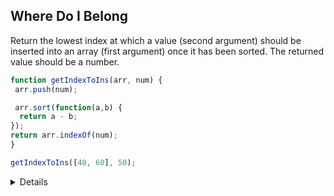 ## Where Do I Belong
<p>Return the lowest index at which a value (second argument) should be inserted into an array (first argument) once it has been sorted. The returned value should be a number. </p>

```javascript
function getIndexToIns(arr, num) {
 arr.push(num);

 arr.sort(function(a,b) {
  return a - b;
});
return arr.indexOf(num);
}

getIndexToIns([40, 60], 50);
```
<details>
  <p>First we need to insert the number into the array by using **.push()** to create one array. </p>
  <p>We use the **.sort()** which takes in a function and returns the lowest number. </p>
  <p>Once everything has been sorted, we use **.indexOf()** to check and return were the value should be </p>
</details>
